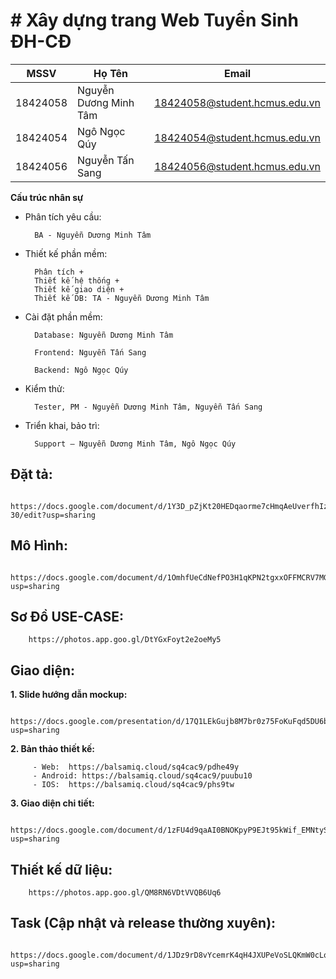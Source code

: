 # # Xây dựng trang Web Tuyển Sinh ĐH-CĐ
|  MSSV|Họ Tên  |Email|
|--|--|--|
|18424058| Nguyễn Dương Minh Tâm |18424058@student.hcmus.edu.vn|
|18424054| Ngô Ngọc Qúy |18424054@student.hcmus.edu.vn|
|18424056| Nguyễn Tấn Sang|18424056@student.hcmus.edu.vn|
 **Cấu trúc nhân sự**

+ Phân tích yêu cầu:

		BA - Nguyễn Dương Minh Tâm

+ Thiết kế phần mềm:

		Phân tích + 
		Thiết kế hệ thống + 
		Thiết kế giao diện +
		Thiết kế DB: TA - Nguyễn Dương Minh Tâm

+ Cài đặt phần mềm:

		Database: Nguyễn Dương Minh Tâm

		Frontend: Nguyễn Tấn Sang

		Backend: Ngô Ngọc Qúy

+ Kiểm thử:

		Tester, PM - Nguyễn Dương Minh Tâm, Nguyễn Tấn Sang

+ Triển khai, bảo trì:

		Support – Nguyễn Dương Minh Tâm, Ngô Ngọc Qúy
		
## Đặt tả:
		https://docs.google.com/document/d/1Y3D_pZjKt20HEDqaorme7cHmqAeUverfhIzIZA4Z-30/edit?usp=sharing
	
## Mô Hình:	
		https://docs.google.com/document/d/1OmhfUeCdNefPO3H1qKPN2tgxxOFFMCRV7MGx1v9aPqk/edit?usp=sharing

## Sơ Đồ USE-CASE:
		https://photos.app.goo.gl/DtYGxFoyt2e2oeMy5
## Giao diện:

 **1. Slide hướng dẫn mockup:** 

			https://docs.google.com/presentation/d/17Q1LEkGujb8M7br0z75FoKuFqd5DU6bBcEZlxeZv7pc/edit?usp=sharing

 **2.  Bản thảo thiết kế:**
		
		 - Web:  https://balsamiq.cloud/sq4cac9/pdhe49y
		 - Android: https://balsamiq.cloud/sq4cac9/puubu10
		 - IOS:  https://balsamiq.cloud/sq4cac9/phs9tw
 **3. Giao diện chi tiết:**
			
		 https://docs.google.com/document/d/1zFU4d9qaAI0BNOKpyP9EJt95kWif_EMNtySdCzRoFww/edit?usp=sharing

 
## Thiết kế dữ liệu:
		https://photos.app.goo.gl/QM8RN6VDtVVQB6Uq6
## Task (Cập nhật và release thường xuyên):
		https://docs.google.com/document/d/1JDz9rD8vYcemrK4qH4JXUPeVoSLQKmW0cLqs_5SzBZo/edit?usp=sharing


